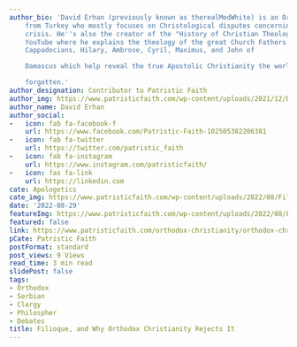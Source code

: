 ```yaml
---
author_bio: 'David Erhan (previously known as therealMedWhite) is an Orthodox convert
    from Turkey who mostly focuses on Christological disputes concerning the Monophysite
    crisis. He''s also the creator of the "History of Christian Theology" series on
    YouTube where he explains the theology of the great Church Fathers such as the
    Cappadocians, Hilary, Ambrose, Cyril, Maximus, and John of

    Damascus which help reveal the true Apostolic Christianity the world has

    forgotten.'
author_designation: Contributor to Patristic Faith
author_img: https://www.patristicfaith.com/wp-content/uploads/2021/12/David20Erhan20headshot-150x150.webp
author_name: David Erhan
author_social:
-   icon: fab fa-facebook-f
    url: https://www.facebook.com/Patristic-Faith-102505382206381
-   icon: fab fa-twitter
    url: https://twitter.com/patristic_faith
-   icon: fab fa-instagram
    url: https://www.instagram.com/patristicfaith/
-   icon: fas fa-link
    url: https://linkedin.com
cate: Apologetics
cate_img: https://www.patristicfaith.com/wp-content/uploads/2022/08/Filioque-and-Why-Orthodox-Christianity-Rejects-It.png
date: '2022-08-29'
featureImg: https://www.patristicfaith.com/wp-content/uploads/2022/08/Filioque-and-Why-Orthodox-Christianity-Rejects-It.png
featured: false
link: https://www.patristicfaith.com/orthodox-christianity/orthodox-christian-theology/filioque-and-why-orthodox-christianity-rejects-it/
pCate: Patristic Faith
postFormat: standard
post_views: 9 Views
read_time: 3 min read
slidePost: false
tags:
- Orthodox
- Serbian
- Clergy
- Philospher
- Debates
title: Filioque, and Why Orthodox Christianity Rejects It
---
```

